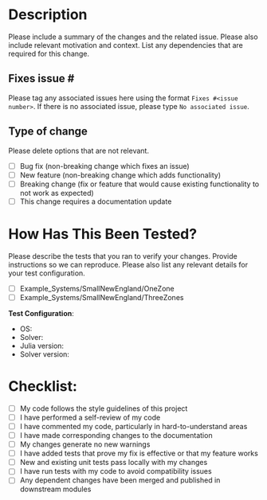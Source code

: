 # Description

Please include a summary of the changes and the related issue. Please also include relevant motivation and context. List any dependencies that are required for this change.

## Fixes issue \#

Please tag any associated issues here using the format `Fixes #<issue number>`. If there is no associated issue, please type `No associated issue`.

## Type of change

Please delete options that are not relevant.

- [ ] Bug fix (non-breaking change which fixes an issue)
- [ ] New feature (non-breaking change which adds functionality)
- [ ] Breaking change (fix or feature that would cause existing functionality to not work as expected)
- [ ] This change requires a documentation update

# How Has This Been Tested?

Please describe the tests that you ran to verify your changes. Provide instructions so we can reproduce. Please also list any relevant details for your test configuration.

- [ ] Example_Systems/SmallNewEngland/OneZone 
- [ ] Example_Systems/SmallNewEngland/ThreeZones

**Test Configuration**:
* OS:
* Solver:
* Julia version:
* Solver version:

# Checklist:

- [ ] My code follows the style guidelines of this project
- [ ] I have performed a self-review of my code
- [ ] I have commented my code, particularly in hard-to-understand areas
- [ ] I have made corresponding changes to the documentation
- [ ] My changes generate no new warnings
- [ ] I have added tests that prove my fix is effective or that my feature works
- [ ] New and existing unit tests pass locally with my changes
- [ ] I have run tests with my code to avoid compatibility issues
- [ ] Any dependent changes have been merged and published in downstream modules
